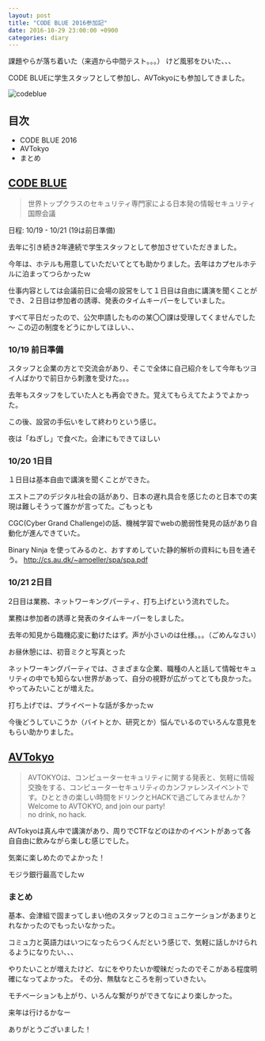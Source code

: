 ```yaml
---
layout: post
title: "CODE BLUE 2016参加記"
date: 2016-10-29 23:00:00 +0900
categories: diary
---
```

課題やらが落ち着いた（来週から中間テスト。。。） けど風邪をひいた、、、

CODE BLUEに学生スタッフとして参加し、AVTokyoにも参加してきました。

![codeblue](http://kobadlve.github.io/images/codeblue.jpg)

## 目次

* CODE BLUE 2016
* AVTokyo
* まとめ

## [CODE BLUE](http://codeblue.jp/2016/)

> 世界トップクラスのセキュリティ専門家による日本発の情報セキュリティ国際会議

日程: 10/19 - 10/21 (19は前日準備)

 去年に引き続き2年連続で学生スタッフとして参加させていただきました。

 今年は、ホテルも用意していただいてとても助かりました。去年はカプセルホテルに泊まってつらかったｗ

 仕事内容としては会議前日に会場の設営をして１日目は自由に講演を聞くことができ、２日目は参加者の誘導、発表のタイムキーパーをしていました。

すべて平日だったので、公欠申請したものの某〇〇課は受理してくませんでした～
この辺の制度をどうにかしてほしい、、

### 10/19 前日準備

スタッフと企業の方とで交流会があり、そこで全体に自己紹介をして今年もツヨイ人ばかりで前日から刺激を受けた。。。

去年もスタッフをしていた人とも再会できた。覚えてもらえてたようでよかった。

この後、設営の手伝いをして終わりという感じ。

夜は「ねぎし」で食べた。会津にもできてほしい


### 10/20 1日目

１日目は基本自由で講演を聞くことができた。

エストニアのデジタル社会の話があり、日本の遅れ具合を感じたのと日本での実現は難しそうって誰かが言ってた。ごもっとも

CGC(Cyber Grand Challenge)の話、機械学習でwebの脆弱性発見の話があり自動化が進んできていた。

Binary Ninja を使ってみるのと、おすすめしていた静的解析の資料にも目を通そう。 http://cs.au.dk/~amoeller/spa/spa.pdf

### 10/21 2日目

2日目は業務、ネットワーキングパーティ、打ち上げという流れでした。

業務は参加者の誘導と発表のタイムキーパーをしました。

去年の知見から臨機応変に動けたはず。声が小さいのは仕様。。。（ごめんなさい）

お昼休憩には、初音ミクと写真とった

ネットワーキングパーティでは、さまざまな企業、職種の人と話して情報セキュリティの中でも知らない世界があって、自分の視野が広がってとても良かった。　やってみたいことが増えた。

打ち上げでは、プライベートな話が多かったｗ

今後どうしていこうか（バイトとか、研究とか）悩んでいるのでいろんな意見をもらい助かりました。


## [AVTokyo](http://ja.avtokyo.org/)

> AVTOKYOは、コンピューターセキュリティに関する発表と、気軽に情報交換をする、コンピューターセキュリティのカンファレンスイベントです。ひとときの楽しい時間をドリンクとHACKで過ごしてみませんか？
Welcome to AVTOKYO, and join our party!    
  no drink, no hack.

AVTokyoは真ん中で講演があり、周りでCTFなどのほかのイベントがあって各自自由に飲みながら楽しむ感じでした。

気楽に楽しめたのでよかった！

モジラ銀行最高でしたｗ

### まとめ

基本、会津組で固まってしまい他のスタッフとのコミュニケーションがあまりとれなかったのでもったいなかった。

コミュ力と英語力はいつになったらつくんだという感じで、気軽に話しかけられるようになりたい、、、

やりたいことが増えたけど、なにをやりたいか曖昧だったのでそこがある程度明確になってよかった。
その分、無駄なところを削っていきたい。

モチベーションも上がり、いろんな繋がりができてなにより楽しかった。

来年は行けるかなー

ありがとうございました！
